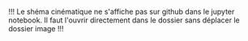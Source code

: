 !!! Le shéma cinématique ne s'affiche pas sur github dans le jupyter notebook. Il faut l'ouvrir directement dans le dossier sans déplacer le dossier image !!! 
